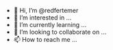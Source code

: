 - 👋 Hi, I’m @redfertemer
- 👀 I’m interested in ...
- 🌱 I’m currently learning ...
- 💞️ I’m looking to collaborate on ...
- 📫 How to reach me ...

<!---
redfertemer/redfertemer is a ✨ special ✨ repository because its `README.md` (this file) appears on your GitHub profile.
You can click the Preview link to take a look at your changes.
--->
